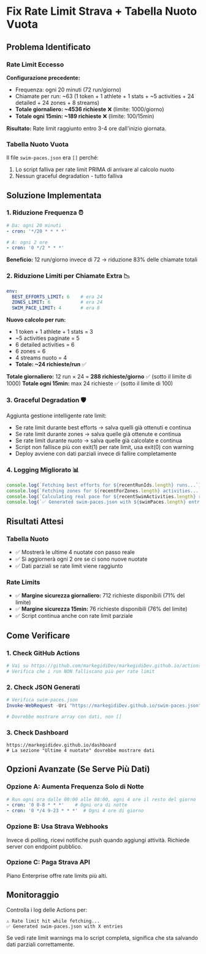 # Fix Rate Limit Strava + Tabella Nuoto Vuota

## Problema Identificato

### Rate Limit Eccesso
**Configurazione precedente:**
- Frequenza: ogni 20 minuti (72 run/giorno)
- Chiamate per run: ~63 (1 token + 1 athlete + 1 stats + ~5 activities + 24 detailed + 24 zones + 8 streams)
- **Totale giornaliero: ~4536 richieste** ❌ (limite: 1000/giorno)
- **Totale ogni 15min: ~189 richieste** ❌ (limite: 100/15min)

**Risultato:** Rate limit raggiunto entro 3-4 ore dall'inizio giornata.

### Tabella Nuoto Vuota
Il file `swim-paces.json` era `[]` perché:
1. Lo script falliva per rate limit PRIMA di arrivare al calcolo nuoto
2. Nessun graceful degradation - tutto falliva

## Soluzione Implementata

### 1. Riduzione Frequenza ⏰
```yaml
# Da: ogni 20 minuti
- cron: '*/20 * * * *'

# A: ogni 2 ore
- cron: '0 */2 * * *'
```
**Beneficio:** 12 run/giorno invece di 72 → riduzione 83% delle chiamate totali

### 2. Riduzione Limiti per Chiamate Extra 📉
```yaml
env:
  BEST_EFFORTS_LIMIT: 6    # era 24
  ZONES_LIMIT: 6           # era 24
  SWIM_PACE_LIMIT: 4       # era 8
```

**Nuovo calcolo per run:**
- 1 token + 1 athlete + 1 stats = 3
- ~5 activities paginate = 5
- 6 detailed activities = 6
- 6 zones = 6
- 4 streams nuoto = 4
- **Totale: ~24 richieste/run** ✅

**Totale giornaliero:** 12 run × 24 = **288 richieste/giorno** ✅ (sotto il limite di 1000)
**Totale ogni 15min:** max 24 richieste ✅ (sotto il limite di 100)

### 3. Graceful Degradation 🛡️
Aggiunta gestione intelligente rate limit:
- Se rate limit durante best efforts → salva quelli già ottenuti e continua
- Se rate limit durante zones → salva quelle già ottenute e continua  
- Se rate limit durante nuoto → salva quelle già calcolate e continua
- Script non fallisce più con exit(1) per rate limit, usa exit(0) con warning
- Deploy avviene con dati parziali invece di fallire completamente

### 4. Logging Migliorato 📊
```javascript
console.log(`Fetching best efforts for ${recentRunIds.length} runs...`);
console.log(`Fetching zones for ${recentForZones.length} activities...`);
console.log(`Calculating real pace for ${recentSwimActivities.length} recent swim activities...`);
console.log(`✅ Generated swim-paces.json with ${swimPaces.length} entries.`);
```

## Risultati Attesi

### Tabella Nuoto
- ✅ Mostrerà le ultime 4 nuotate con passo reale
- ✅ Si aggiornerà ogni 2 ore se ci sono nuove nuotate
- ✅ Dati parziali se rate limit viene raggiunto

### Rate Limits
- ✅ **Margine sicurezza giornaliero:** 712 richieste disponibili (71% del limite)
- ✅ **Margine sicurezza 15min:** 76 richieste disponibili (76% del limite)
- ✅ Script continua anche con rate limit parziale

## Come Verificare

### 1. Check GitHub Actions
```bash
# Vai su https://github.com/markegidiDev/markegidiDev.github.io/actions
# Verifica che i run NON falliscano più per rate limit
```

### 2. Check JSON Generati
```powershell
# Verifica swim-paces.json
Invoke-WebRequest -Uri "https://markegidiDev.github.io/swim-paces.json" | Select-Object -ExpandProperty Content

# Dovrebbe mostrare array con dati, non []
```

### 3. Check Dashboard
```
https://markegididev.github.io/dashboard
# La sezione "Ultime 4 nuotate" dovrebbe mostrare dati
```

## Opzioni Avanzate (Se Serve Più Dati)

### Opzione A: Aumenta Frequenza Solo di Notte
```yaml
# Run ogni ora dalle 00:00 alle 08:00, ogni 4 ore il resto del giorno
- cron: '0 0-8 * * *'    # Ogni ora di notte
- cron: '0 */4 9-23 * * *'  # Ogni 4 ore di giorno
```

### Opzione B: Usa Strava Webhooks
Invece di polling, ricevi notifiche push quando aggiungi attività.
Richiede server con endpoint pubblico.

### Opzione C: Paga Strava API
Piano Enterprise offre rate limits più alti.

## Monitoraggio

Controlla i log delle Actions per:
```
⚠️ Rate limit hit while fetching...
✅ Generated swim-paces.json with X entries
```

Se vedi rate limit warnings ma lo script completa, significa che sta salvando dati parziali correttamente.
